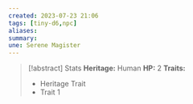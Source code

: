 ```yaml
---
created: 2023-07-23 21:06
tags: [tiny-d6,npc]
aliases:
summary: 
une: Serene Magister
---
```

> [!abstract] Stats
> **Heritage:** Human
> **HP:** 2
> **Traits:**
> - Heritage Trait
> - Trait 1